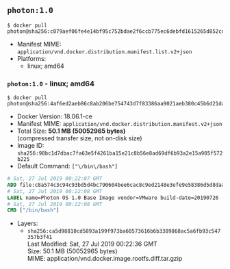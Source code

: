 ## `photon:1.0`

```console
$ docker pull photon@sha256:c079aef06fe4e14bf95c752bdae2f6ccb775ec6debfd1615265d852cd956ab93
```

-	Manifest MIME: `application/vnd.docker.distribution.manifest.list.v2+json`
-	Platforms:
	-	linux; amd64

### `photon:1.0` - linux; amd64

```console
$ docker pull photon@sha256:4af6ed2aeb86c8ab206be754743d7f83386aa9021aeb380c45b6d21da8f264a3
```

-	Docker Version: 18.06.1-ce
-	Manifest MIME: `application/vnd.docker.distribution.manifest.v2+json`
-	Total Size: **50.1 MB (50052965 bytes)**  
	(compressed transfer size, not on-disk size)
-	Image ID: `sha256:98bc1d7dbac7fa63e5f4261ba15e21c8b56e8ad69df6b93a2e15a905f572b225`
-	Default Command: `["\/bin\/bash"]`

```dockerfile
# Sat, 27 Jul 2019 00:22:07 GMT
ADD file:c8a574c3c94c93bd5d4bc790604bee6cac8c9ed2148e3efe9e58386d5d8daaee in / 
# Sat, 27 Jul 2019 00:22:08 GMT
LABEL name=Photon OS 1.0 Base Image vendor=VMware build-date=20190726
# Sat, 27 Jul 2019 00:22:08 GMT
CMD ["/bin/bash"]
```

-	Layers:
	-	`sha256:ca5d98810cd5893a199f973ba60573616b6b3389868ac5a6fb93c547357b3f41`  
		Last Modified: Sat, 27 Jul 2019 00:22:36 GMT  
		Size: 50.1 MB (50052965 bytes)  
		MIME: application/vnd.docker.image.rootfs.diff.tar.gzip
